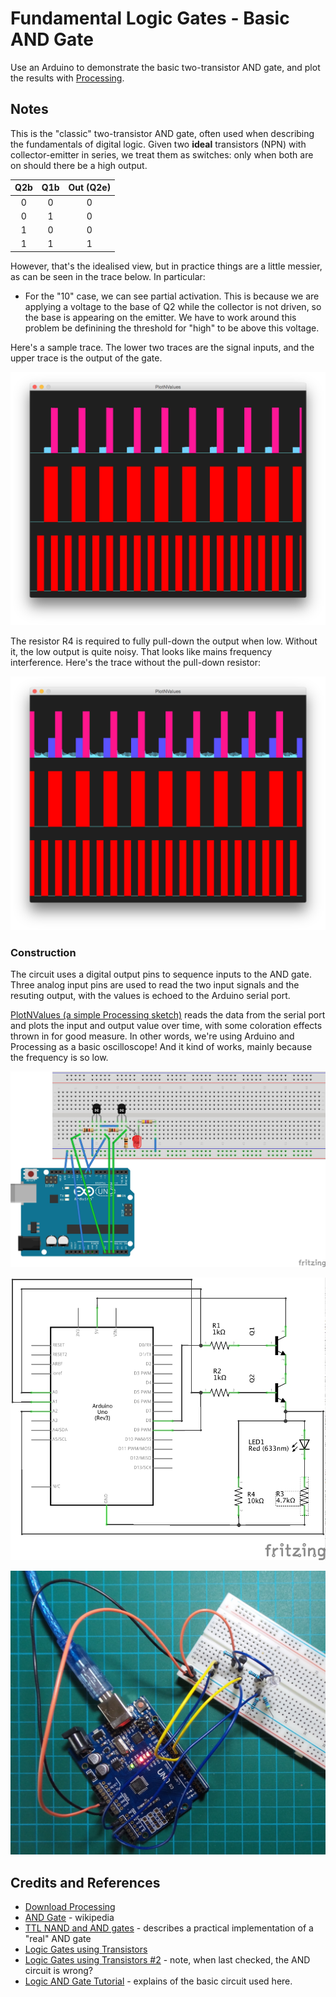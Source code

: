 # Fundamental Logic Gates - Basic AND Gate

Use an Arduino to demonstrate the basic two-transistor AND gate, and plot the results with [Processing](https://www.processing.org).

## Notes

This is the "classic" two-transistor AND gate, often used when describing the fundamentals of digital logic.
Given two **ideal** transistors (NPN) with collector-emitter in series, we treat them as switches: only when both are
on should there be a high output.

| Q2b | Q1b | Out (Q2e) |
|:---:|:---:|:---:|
| 0 | 0 | 0 |
| 0 | 1 | 0 |
| 1 | 0 | 0 |
| 1 | 1 | 1 |

However, that's the idealised view, but in practice things are a little messier, as can be seen in the trace below.
In particular:

* For the "10" case, we can see partial activation. This is because we are applying a voltage to the base of Q2 while the collector is not driven, so the base is appearing on the emitter. We have to work around this problem be definining the threshold for "high" to be above this voltage.

Here's a sample trace. The lower two traces are the signal inputs, and the upper trace is the output of the gate.

![processing trace](./assets/processing_trace.png?raw=true)

The resistor R4 is required to fully pull-down the output when low. Without it, the low output is quite noisy. That looks like mains frequency interference. Here's the trace without the pull-down resistor:

![processing trace without pull-down](./assets/processing_trace_without_pulldown.png?raw=true)

### Construction

The circuit uses a digital output pins to sequence inputs to the AND gate. Three analog input pins are used to read the two input signals and the resuting output, with the values is echoed to the Arduino serial port.

[PlotNValues (a simple Processing sketch)](../../processing/PlotNValues) reads the data from the serial port and plots the input and output value over time, with some coloration effects thrown in for good measure. In other words, we're using Arduino and Processing as a basic oscilloscope! And it kind of works, mainly because the frequency is so low.

![The Breadboard](./assets/BasicAND_bb.jpg?raw=true)

![The Schematic](./assets/BasicAND_schematic.jpg?raw=true)

![The Build](./assets/BasicAND_build.jpg?raw=true)

## Credits and References
* [Download Processing](https://www.processing.org/download/)
* [AND Gate](http://en.wikipedia.org/wiki/AND_gate) - wikipedia
* [TTL NAND and AND gates](http://www.allaboutcircuits.com/vol_4/chpt_3/5.html) - describes a practical implementation of a "real" AND gate
* [Logic Gates using Transistors](http://hyperphysics.phy-astr.gsu.edu/hbase/electronic/trangate.html)
* [Logic Gates using Transistors #2](https://electrosome.com/logic-gates-using-transistors/) - note, when last checked, the AND circuit is wrong?
* [Logic AND Gate Tutorial](http://www.electronics-tutorials.ws/logic/logic_2.html) - explains of the basic circuit used here.
